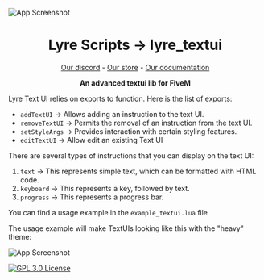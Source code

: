 ![App Screenshot](https://media.discordapp.net/attachments/1146036502896332840/1146036682890682525/logo_medium.png)

<h1 align='center'>Lyre Scripts → lyre_textui</a></h1>
<p align='center'><a href='https://discord.gg/w8Tde2JBAD'>Our discord</a> - <a href='https://lyre.tebex.io/'>Our store</a></b></h5> - <a href='https://lyre-docs.work-fivem.fr/'>Our documentation</a></b></h5>

<p align='center'><b>An advanced textui lib for FiveM</b></p>

Lyre Text UI relies on exports to function. Here is the list of exports:
- ``addTextUI`` → Allows adding an instruction to the text UI.
- ``removeTextUI`` → Permits the removal of an instruction from the text UI.
- ``setStyleArgs`` → Provides interaction with certain styling features.
- ``editTextUI`` → Allow edit an existing Text UI

There are several types of instructions that you can display on the text UI:
1. ``text`` → This represents simple text, which can be formatted with HTML code.
2. ``keyboard`` → This represents a key, followed by text.
3. ``progress`` → This represents a progress bar.

You can find a usage example in the ``example_textui.lua`` file

The usage example will make TextUIs looking like this with the "heavy" theme:

![App Screenshot](https://media.discordapp.net/attachments/1151468501479989378/1151468532358451211/image.png)

[![GPL 3.0 License](https://img.shields.io/badge/License-GPL3-red.svg)](https://github.com/conquestia/cta_core/blob/main/LICENSE)
